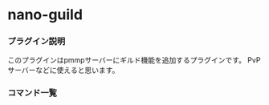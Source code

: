 # nano-guild
<h3>プラグイン説明</h3>
このプラグインはpmmpサーバーにギルド機能を追加するプラグインです。
PvPサーバーなどに使えると思います。
<h3>コマンド一覧</h3>
